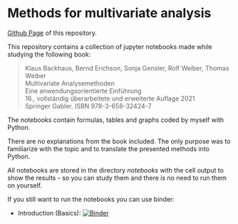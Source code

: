 # Methods for multivariate analysis

[Github Page](https://baltricks.github.io/mva/) of this repository.

This repository contains a collection of jupyter notebooks made while studying the following book:

<blockquote>
Klaus Backhaus, Bernd Erichson, Sonja Gensler, Rolf Weiber, Thomas Weiber <br>
Multivariate Analysemethoden <br>
Eine anwendungsorientierte Einführung <br>
16., vollständig überarbeitete und erweiterte Auflage 2021 <br>
Springer Gabler. ISBN 978-3-658-32424-7
</blockquote>


The notebooks contain formulas, tables and graphs coded by myself with Python. 

There are no explanations from the book included. The only purpose was to familiarize with the topic and to translate the presented methods into Python.

All notebooks are stored in the directory *notebooks* with the cell output to show the results - so you can study them and there is no need to run them on yourself.

If you still want to run the notebooks you can use binder:
* Introduction (Basics): [![Binder](https://mybinder.org/badge_logo.svg)](https://mybinder.org/v2/gh/baltricks/mva/HEAD?labpath=notebooks%2F1_Introduction.ipynb)
